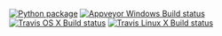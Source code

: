 [![Python package](https://github.com/peekxc/splex/actions/workflows/python-package.yml/badge.svg)](https://github.com/peekxc/splex/actions/workflows/python-package.yml)
[![Appveyor Windows Build status](https://img.shields.io/appveyor/ci/peekxc/splex/master.svg?logo=windows&logoColor=DDDDDD)](https://ci.appveyor.com/project/peekxc/simplextree)
[![Travis OS X Build status](https://img.shields.io/travis/peekxc/splex/master.svg?logo=Apple&logoColor=DDDDDD&env=BADGE=osx&label=build)](https://travis-ci.com/peekxc/simplextree)
[![Travis Linux X Build status](https://img.shields.io/travis/peekxc/splex/master.svg?logo=linux&logoColor=DDDDDD&env=BADGE=linux&label=build&branch=master)](https://travis-ci.com/peekxc/splex)
<!-- [![Coverage Status](https://coveralls.io/repos/github/peekxc/splex/badge.svg?branch=main)](https://coveralls.io/github/peekxc/splex?branch=main) -->

